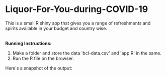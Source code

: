 # Liquor-For-You-during-COVID-19
This is a small R shiny app that gives you a range of refreshments and spirits available in your budget and country wise.

<br>
<B>Running Instructions:</b><br>
<ol>
<li>Make a folder and store the data 'bcl-data.csv' and 'app.R' in the same.
<li>Run the R file on the browser.
</ol>
Here's a snapshot of the output:


